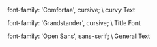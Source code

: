 font-family: 'Comfortaa', cursive; \\ curvy Text

font-family: 'Grandstander', cursive; \\ Title Font

font-family: 'Open Sans', sans-serif; \\ General Text
